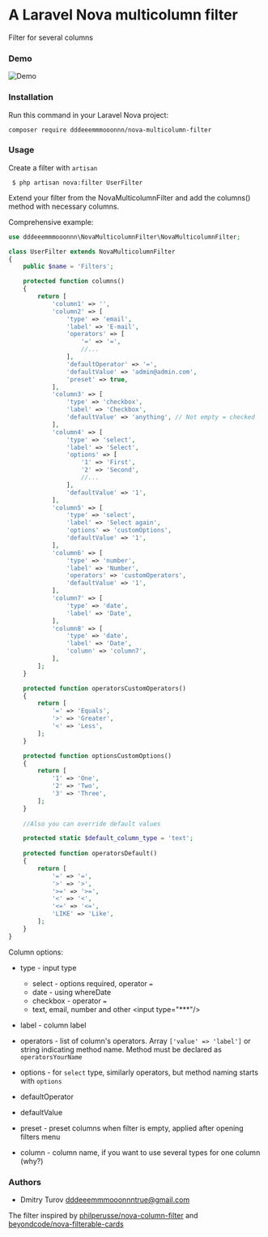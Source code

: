# A Laravel Nova multicolumn filter
Filter for several columns

### Demo

![Demo](http://g.recordit.co/0ivt9YJcpy.gif)

### Installation

Run this command in your Laravel Nova project:

`composer require dddeeemmmooonnn/nova-multicolumn-filter`

### Usage

Create a filter with `artisan`

```shell 
 $ php artisan nova:filter UserFilter 
 ```
Extend your filter from the NovaMulticolumnFilter and add the columns() method with necessary columns.

Сomprehensive example:

```php
use dddeeemmmooonnn\NovaMulticolumnFilter\NovaMulticolumnFilter;

class UserFilter extends NovaMulticolumnFilter
{
    public $name = 'Filters';

    protected function columns()
    {
        return [
            'column1' => '',
            'column2' => [
                'type' => 'email',
                'label' => 'E-mail',
                'operators' => [
                    '=' => '=',
                    //...
                ],
                'defaultOperator' => '=',
                'defaultValue' => 'admin@admin.com',
                'preset' => true,
            ],
            'column3' => [
                'type' => 'checkbox',
                'label' => 'Checkbox',
                'defaultValue' => 'anything', // Not empty = checked
            ],
            'column4' => [
                'type' => 'select',
                'label' => 'Select',
                'options' => [
                    '1' => 'First',
                    '2' => 'Second',
                    //...
                ],
                'defaultValue' => '1',
            ],
            'column5' => [
                'type' => 'select',
                'label' => 'Select again',
                'options' => 'customOptions',
                'defaultValue' => '1',
            ],
            'column6' => [
                'type' => 'number',
                'label' => 'Number',
                'operators' => 'customOperators',
                'defaultValue' => '1',
            ],
            'column7' => [
                'type' => 'date',
                'label' => 'Date',
            ],
            'column8' => [
                'type' => 'date',
                'label' => 'Date',
                'column' => 'column7',
            ],
        ];
    }

    protected function operatorsCustomOperators()
    {
        return [
            '=' => 'Equals',
            '>' => 'Greater',
            '<' => 'Less',
        ];
    }

    protected function optionsCustomOptions()
    {
        return [
            '1' => 'One',
            '2' => 'Two',
            '3' => 'Three',
        ];
    }
    
    //Also you can override default values

    protected static $default_column_type = 'text';
    
    protected function operatorsDefault()
    {
        return [
            '=' => '=',
            '>' => '>',
            '>=' => '>=',
            '<' => '<',
            '<=' => '<=',
            'LIKE' => 'Like',
        ];
    }
}
```

Column options:

* type - input type
    * select - options required, operator `=`
    * date - using whereDate
    * checkbox - operator `=`
    * text, email, number and other \<input type="\*\*\*"\/\>

* label - column label

* operators - list of column's operators. Array `['value' => 'label']` or string indicating method name. 
Method must be declared as `operatorsYourName`

* options - for `select` type, similarly operators, but method naming starts with `options`

* defaultOperator

* defaultValue

* preset - preset columns when filter is empty, applied after opening filters menu

* column - column name, if you want to use several types for one column (why?)

### Authors

* Dmitry Turov dddeeemmmooonnntrue@gmail.com

The filter inspired by [philperusse/nova-column-filter](https://github.com/philperusse/nova-column-filter) and
[beyondcode/nova-filterable-cards](https://github.com/beyondcode/nova-filterable-cards)
